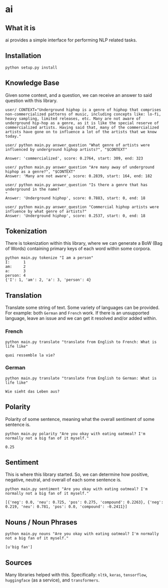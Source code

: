 # ai

## What it is
ai provides a simple interface for performing NLP related tasks.

## Installation

`python setup.py install`

## Knowledge Base

Given some context, and a question, we can receive an answer to said question with this library.

```
user/ CONTEXT="Underground hiphop is a genre of hiphop that comprises non-commercialized patterns of music, including concepts like: lo-fi, heavy sampling, limited releases, etc. Many are not aware of underground hip-hop as a genre, as it is like the special reserve of commercialized artists. Having said that, many of the commercialized artists have gone on to influence a lot of the artists that we know today."

user/ python main.py answer_question "What genre of artists were influenced by underground hiphop artists?", "$CONTEXT"

Answer: 'commercialized', score: 0.2764, start: 309, end: 323

user/ python main.py answer_question "Are many away of underground hiphop as a genre?", "$CONTEXT"
Answer: 'Many are not aware', score: 0.2839, start: 164, end: 182

user/ python main.py answer_question "Is there a genre that has underground in the name?
"
Answer: 'Underground hiphop', score: 0.7883, start: 0, end: 18

user/ python main.py answer_question "Commercial hiphop artists were influence by what genre of artists?"
Answer: 'Underground hiphop', score: 0.2537, start: 0, end: 18
```


## Tokenization

There is tokenization within this library, where we can generate a BoW (Bag of Words) containing primary keys of each word within some corpora.

```
python main.py tokenize "I am a person"
I:      1
am:     2
a:      3
person: 4
{'I': 1, 'am': 2, 'a': 3, 'person': 4}
```

## Translation

Translate some string of text. Some variety of languages can be provided. For example: both `German` and `French` work. If there is an unsupported language, leave an issue and we can get it resolved and/or added within.

### French

```
python main.py translate "translate from English to French: What is life like"

quoi ressemble la vie?
```
### German
```
python main.py translate "translate from English to German: What is life like"

Wie sieht das Leben aus?
```

## Polarity

Polarity of some sentence, meaning what the overall sentiment of some sentence is.

```
python main.py polarity "Are you okay with eating oatmeal? I'm normally not a big fan of it myself."

0.25
```

## Sentiment
This is where this library started. So, we can determine how positive, negative, neutral, and overall of each some sentence is.
```
python main.py sentiment "Are you okay with eating oatmeal? I'm normally not a big fan of it myself."

[{'neg': 0.0, 'neu': 0.725, 'pos': 0.275, 'compound': 0.2263}, {'neg': 0.219, 'neu': 0.781, 'pos': 0.0, 'compound': -0.2411}]
```

## Nouns / Noun Phrases

```
python main.py nouns "Are you okay with eating oatmeal? I'm normally not a big fan of it myself."

[u'big fan']
```

## Sources

Many libraries helped with this. Specifically: `nltk`, `keras`, `tensorflow`, `huggingface` (as a service), and `transformers`.
